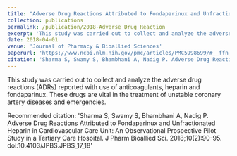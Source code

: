 ```yaml
---
title: "Adverse Drug Reactions Attributed to Fondaparinux and Unfractionated Heparin in Cardiovascular Care Unit: An Observational Prospective Pilot Study in a Tertiary Care Hospital"
collection: publications
permalink: /publication/2018-Adverse Drug Reaction
excerpt: 'This study was carried out to collect and analyze the adverse drug reactions (ADRs) reported with use of anticoagulants, heparin and fondaparinux. These drugs are vital in the treatment of unstable coronary artery diseases and emergencies.'
date: 2018-04-01
venue: 'Journal of Pharmacy & Bioallied Sciences'
paperurl: 'https://www.ncbi.nlm.nih.gov/pmc/articles/PMC5998699/#__ffn_sectitle'
citation: 'Sharma S, Swamy S, Bhambhani A, Nadig P. Adverse Drug Reactions Attributed to Fondaparinux and Unfractionated Heparin in Cardiovascular Care Unit: An Observational Prospective Pilot Study in a Tertiary Care Hospital. J Pharm Bioallied Sci. 2018;10(2):90-95. doi:10.4103/JPBS.JPBS_17_18'
---
```

This study was carried out to collect and analyze the adverse drug reactions (ADRs) reported with use of anticoagulants, heparin and fondaparinux. These drugs are vital in the treatment of unstable coronary artery diseases and emergencies.

Recommended citation: 'Sharma S, Swamy S, Bhambhani A, Nadig P. Adverse Drug Reactions Attributed to Fondaparinux and Unfractionated Heparin in Cardiovascular Care Unit: An Observational Prospective Pilot Study in a Tertiary Care Hospital. J Pharm Bioallied Sci. 2018;10(2):90-95. doi:10.4103/JPBS.JPBS_17_18'
